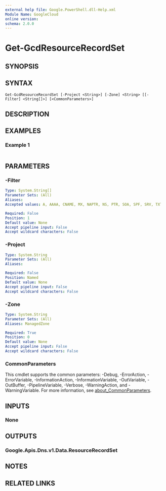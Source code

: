 ```yaml
---
external help file: Google.PowerShell.dll-Help.xml
Module Name: GoogleCloud
online version:
schema: 2.0.0
---
```


# Get-GcdResourceRecordSet

## SYNOPSIS


## SYNTAX

```
Get-GcdResourceRecordSet [-Project <String>] [-Zone] <String> [[-Filter] <String[]>] [<CommonParameters>]
```

## DESCRIPTION


## EXAMPLES

### Example 1
```powershell

```



## PARAMETERS

### -Filter


```yaml
Type: System.String[]
Parameter Sets: (All)
Aliases:
Accepted values: A, AAAA, CNAME, MX, NAPTR, NS, PTR, SOA, SPF, SRV, TXT

Required: False
Position: 1
Default value: None
Accept pipeline input: False
Accept wildcard characters: False
```

### -Project


```yaml
Type: System.String
Parameter Sets: (All)
Aliases:

Required: False
Position: Named
Default value: None
Accept pipeline input: False
Accept wildcard characters: False
```

### -Zone


```yaml
Type: System.String
Parameter Sets: (All)
Aliases: ManagedZone

Required: True
Position: 0
Default value: None
Accept pipeline input: False
Accept wildcard characters: False
```

### CommonParameters
This cmdlet supports the common parameters: -Debug, -ErrorAction, -ErrorVariable, -InformationAction, -InformationVariable, -OutVariable, -OutBuffer, -PipelineVariable, -Verbose, -WarningAction, and -WarningVariable. For more information, see [about_CommonParameters](http://go.microsoft.com/fwlink/?LinkID=113216).

## INPUTS

### None

## OUTPUTS

### Google.Apis.Dns.v1.Data.ResourceRecordSet

## NOTES

## RELATED LINKS
